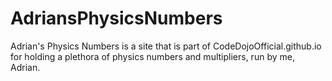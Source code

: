 # AdriansPhysicsNumbers
Adrian's Physics Numbers is a site that is part of CodeDojoOfficial.github.io for holding a plethora of physics numbers and multipliers, run by me, Adrian.
